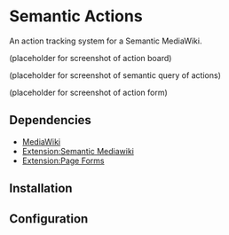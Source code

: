 # Semantic Actions
An action tracking system for a Semantic MediaWiki.

(placeholder for screenshot of action board)

(placeholder for screenshot of semantic query of actions)

(placeholder for screenshot of action form)

## Dependencies
* [MediaWiki](https://www.mediawiki.org/wiki/MediaWiki)
* [Extension:Semantic Mediawiki](https://www.mediawiki.org/wiki/Extension:Semantic_MediaWiki)
* [Extension:Page Forms](https://www.mediawiki.org/wiki/Extension:Page_Forms)

## Installation


## Configuration

